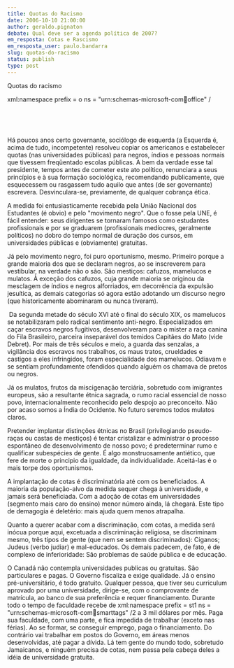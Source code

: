 ```yaml
---
title: Quotas do Racismo
date: 2006-10-10 21:00:00
author: geraldo.pignaton
debate: Qual deve ser a agenda política de 2007?
em_resposta: Cotas e Rascismo
em_resposta_user: paulo.bandarra
slug: quotas-do-racismo
status: publish 
type: post
---
```


Quotas do racismo


xml:namespace prefix = o ns = "urn:schemas-microsoft-com:office:office" / 


 


 


Há poucos anos certo governante, sociólogo de esquerda (a Esquerda é, acima de tudo, incompetente) resolveu copiar os americanos e estabelecer quotas (nas universidades públicas) para negros, índios e pessoas normais que tivessem freqüentado escolas públicas. A bem da verdade esse tal presidente, tempos antes de cometer este ato político, renunciara a seus princípios e à sua formação sociológica, recomendando publicamente, que esquecessem ou rasgassem tudo aquilo que antes (de ser governante) escrevera. Desvinculara-se, previamente, de qualquer cobrança ética.


A medida foi entusiasticamente recebida pela União Nacional dos Estudantes (é obvio) e pelo "movimento negro". Que o fosse pela UNE, é fácil entender: seus dirigentes se tornaram famosos como estudantes profissionais e por se graduarem (profissionais medíocres, geralmente políticos) no dobro do tempo normal de duração dos cursos, em universidades públicas e (obviamente) gratuitas.


Já pelo movimento negro, foi puro oportunismo, mesmo. Primeiro porque a grande maioria dos que se declaram negros, ao se inscreverem para vestibular, na verdade não o são. São mestiços: cafuzos, mamelucos e mulatos. À exceção dos cafuzos, cuja grande maioria se originou da mesclagem de índios e negros alforriados, em decorrência da expulsão jesuítica, as demais categorias só agora estão adotando um discurso negro (que historicamente abominaram ou nunca tiveram).


 Da segunda metade do século XVI até o final do século XIX, os mamelucos se notabilizaram pelo radical sentimento anti-negro. Especializados em caçar escravos negros fugitivos, desenvolveram para o mister a raça canina do Fila Brasileiro, parceira inseparável dos temidos Capitães do Mato (vide Debret). Por mais de três séculos e meio, a guarda das senzalas, a vigilância dos escravos nos trabalhos, os maus tratos, crueldades e castigos a eles infringidos, foram especialidade dos mamelucos. Odiavam e se sentiam profundamente ofendidos quando alguém os chamava de pretos ou negros.


Já os mulatos, frutos da miscigenação terciária, sobretudo com imigrantes europeus, são a resultante étnica sagrada, o rumo racial essencial de nosso povo, internacionalmente reconhecido pelo despojo ao preconceito. Não por acaso somos a Índia do Ocidente. No futuro seremos todos mulatos claros.


Pretender implantar distinções étnicas no Brasil (privilegiando pseudo-raças ou castas de mestiços) é tentar cristalizar e administrar o processo espontâneo de desenvolvimento de nosso povo; é predeterminar rumo e qualificar subespécies de gente. É algo monstruosamente antiético, que fere de morte o principio da igualdade, da individualidade. Aceitá-las é o mais torpe dos oportunismos.


A implantação de cotas é discriminatória até com os beneficiados. A maioria da população-alvo da medida sequer chega à universidade, e jamais será beneficiada. Com a adoção de cotas em universidades (segmento mais caro do ensino) menor número ainda, lá chegará. Este tipo de demagogia é deletério: mais ajuda quem menos atrapalha. 


Quanto a querer acabar com a discriminação, com cotas, a medida será inócua porque aqui, excetuada a discriminação religiosa, se discriminam mesmo, três tipos de gente (que nem se sentem discriminados): Ciganos; Judeus (verbo judiar) e mal-educados. Os demais padecem, de fato, é de complexo de inferioridade: São problemas de saúde pública e de educação. 


O Canadá não contempla universidades publicas ou gratuitas. São particulares e pagas. O Governo fiscaliza e exige qualidade. Já o ensino pré-universitário, é todo gratuito. Qualquer pessoa, que tiver seu curriculum aprovado por uma universidade, dirige-se, com o comprovante de matrícula, ao banco de sua preferência e requer financiamento. Durante todo o tempo de faculdade recebe de xml:namespace prefix = st1 ns = "urn:schemas-microsoft-com:office:smarttags" /2 a 3 mil dólares por mês. Paga sua faculdade, com uma parte, e fica impedida de trabalhar (exceto nas férias). Ao se formar, se conseguir emprego, paga o financiamento. Do contrário vai trabalhar em postos do Governo, em áreas menos desenvolvidas, até pagar a dívida. Lá tem gente do mundo todo, sobretudo Jamaicanos, e ninguém precisa de cotas, nem passa pela cabeça deles a idéia de universidade gratuita.


